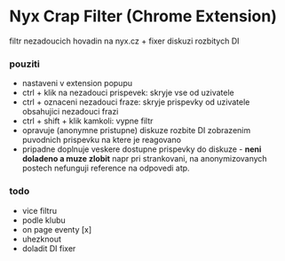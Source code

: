 # Nyx Crap Filter (Chrome Extension)

filtr nezadoucich hovadin na nyx.cz + fixer diskuzi rozbitych DI


### pouziti

* nastaveni v extension popupu
* ctrl + klik na nezadouci prispevek: skryje vse od uzivatele
* ctrl + oznaceni nezadouci fraze: skryje prispevky od uzivatele obsahujici nezadouci frazi
* ctrl + shift + klik kamkoli: vypne filtr
* opravuje (anonymne pristupne) diskuze rozbite DI zobrazenim puvodnich prispevku na ktere je reagovano
* pripadne doplnuje veskere dostupne prispevky do diskuze - __neni doladeno a muze zlobit__ napr pri strankovani, na anonymizovanych postech nefunguji reference na odpovedi atp.

### todo

* vice filtru
* podle klubu
* on page eventy [x]
* uhezknout
* doladit DI fixer
